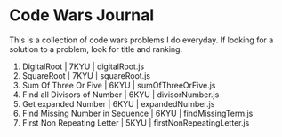 # Code Wars Journal
This is a collection of code wars problems I do everyday. If looking for  a solution to a problem, look for title and ranking.
1. DigitalRoot | 7KYU | digitalRoot.js
2. SquareRoot  | 7KYU | squareRoot.js
3. Sum Of Three Or Five | 6KYU | sumOfThreeOrFive.js
4. Find all Divisors of Number | 6KYU | divisorNumber.js
5. Get expanded Number | 6KYU | expandedNumber.js
6. Find Missing Number in Sequence | 6KYU | findMissingTerm.js
7. First Non Repeating Letter | 5KYU | firstNonRepeatingLetter.js
